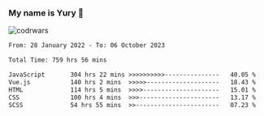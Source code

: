 ### My name is Yury 👋 
![codrwars](https://www.codewars.com/users/litury/badges/micro) 


<!--START_SECTION:waka-->

```txt
From: 28 January 2022 - To: 06 October 2023

Total Time: 759 hrs 56 mins

JavaScript       304 hrs 22 mins >>>>>>>>>>---------------   40.05 %
Vue.js           140 hrs 2 mins  >>>>>--------------------   18.43 %
HTML             114 hrs 5 mins  >>>>---------------------   15.01 %
CSS              100 hrs 4 mins  >>>----------------------   13.17 %
SCSS             54 hrs 55 mins  >>-----------------------   07.23 %
```

<!--END_SECTION:waka-->


